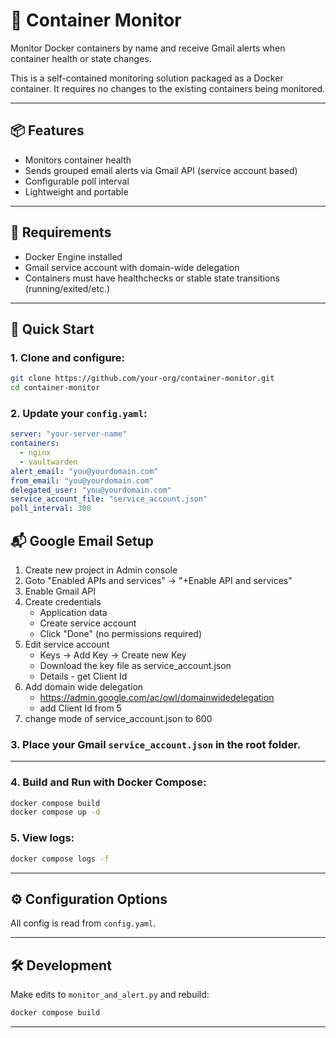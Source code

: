 # 🚨 Container Monitor

Monitor Docker containers by name and receive Gmail alerts when container health or state changes.

This is a self-contained monitoring solution packaged as a Docker container. It requires no changes to the existing containers being monitored.

---

## 📦 Features

- Monitors container health
- Sends grouped email alerts via Gmail API (service account based)
- Configurable poll interval
- Lightweight and portable

---

## 🧱 Requirements

- Docker Engine installed
- Gmail service account with domain-wide delegation
- Containers must have healthchecks or stable state transitions (running/exited/etc.)

---

## 🚀 Quick Start

### 1. Clone and configure:

```bash
git clone https://github.com/your-org/container-monitor.git
cd container-monitor
```

### 2. Update your `config.yaml`:

```yaml
server: "your-server-name"
containers:
  - nginx
  - vaultwarden
alert_email: "you@yourdomain.com"
from_email: "you@yourdomain.com"
delegated_user: "you@yourdomain.com"
service_account_file: "service_account.json"
poll_interval: 300
```

## 📬 Google Email Setup

1.  Create new project in Admin console
2.  Goto "Enabled APIs and services" -> "+Enable API and services"
3.  Enable Gmail API
4.  Create credentials
    - Application data
    - Create service account
    - Click "Done" (no permissions required)
5.  Edit service account
    - Keys -> Add Key -> Create new Key
    - Download the key file as service_account.json
    - Details - get Client Id
6.  Add domain wide delegation
    - https://admin.google.com/ac/owl/domainwidedelegation
    - add Client Id from 5
7.  change mode of service_account.json to 600

### 3. Place your Gmail `service_account.json` in the root folder.

---

### 4. Build and Run with Docker Compose:

```bash
docker compose build
docker compose up -d
```

### 5. View logs:

```bash
docker compose logs -f
```

---

## ⚙️ Configuration Options

All config is read from `config.yaml`.

---

## 🛠️ Development

Make edits to `monitor_and_alert.py` and rebuild:

```bash
docker compose build
```

---
